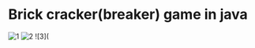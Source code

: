 # Brick cracker(breaker) game in java
![1](https://user-images.githubusercontent.com/108182844/194906693-de160bc0-ac2d-46e7-8ee8-ef1baae6d9f0.png)
![2](https://user-images.githubusercontent.com/108182844/194906825-accd0cb1-2a51-49ae-bb7b-ea04423243c8.png)
![3](
